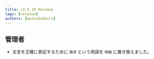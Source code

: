 ```yaml
---
title: v3.9.19 Release
tags: [release]
authors: [matsubokkuri]
---
```


<!-- truncate -->

## 管理者

- 文言を正確に表記するために `請求` という用語を `明細` に置き換えました。


